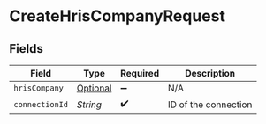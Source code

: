 # CreateHrisCompanyRequest


## Fields

| Field                                                       | Type                                                        | Required                                                    | Description                                                 |
| ----------------------------------------------------------- | ----------------------------------------------------------- | ----------------------------------------------------------- | ----------------------------------------------------------- |
| `hrisCompany`                                               | [Optional<HrisCompany>](../../models/shared/HrisCompany.md) | :heavy_minus_sign:                                          | N/A                                                         |
| `connectionId`                                              | *String*                                                    | :heavy_check_mark:                                          | ID of the connection                                        |